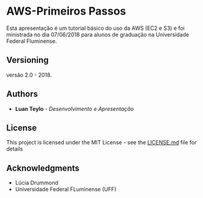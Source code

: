 # AWS-Primeiros Passos

Esta apresentação é um tutorial básico do uso da AWS (EC2 e S3) e foi ministrada no dia 07/06/2018 para alunos de graduação na Universidade Federal Fluminense.


## Versioning

versão 2.0 - 2018.

## Authors

* **Luan Teylo** - *Desenvolvimento e Apresentação* 

## License

This project is licensed under the MIT License - see the [LICENSE.md](LICENSE.md) file for details

## Acknowledgments

* Lúcia Drummond 
* Universidade Federal FLuminense (UFF) 

